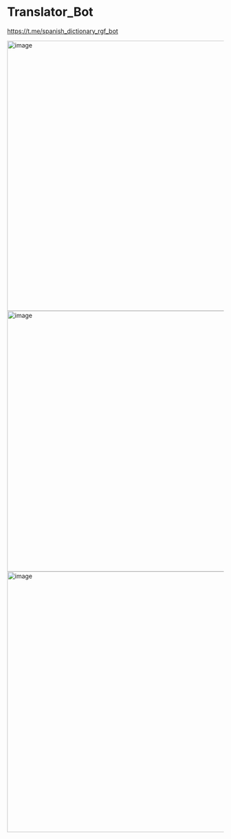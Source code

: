 # Translator_Bot

https://t.me/spanish_dictionary_rgf_bot

<img width="628" alt="image" src="https://user-images.githubusercontent.com/81358883/160304960-5696f96e-6d7b-4738-bff9-aaf73f087c37.png">

<img width="606" alt="image" src="https://user-images.githubusercontent.com/81358883/160305040-ebd5eba4-9328-4e42-9e51-892a286b37cc.png">

<img width="606" alt="image" src="https://user-images.githubusercontent.com/81358883/160305043-c7a8f5c2-3c4e-4a2b-8231-8e77b109b877.png">
